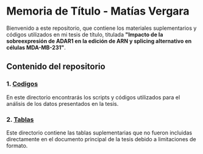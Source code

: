 # Memoria de Título - Matías Vergara

Bienvenido a este repositorio, que contiene los materiales suplementarios y códigos utilizados en mi tesis de título, titulada **"Impacto de la sobreexpresión de ADAR1 en la edición de ARN y splicing alternativo en células MDA-MB-231"**.

## Contenido del repositorio

### 1. [Codigos](./Codigos/README.md)
En este directorio encontrarás los scripts y códigos utilizados para el análisis de los datos presentados en la tesis.

### 2. [Tablas](./Tablas/README.md)
Este directorio contiene las tablas suplementarias que no fueron incluidas directamente en el documento principal de la tesis debido a limitaciones de formato.
